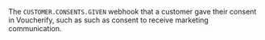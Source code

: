 The `CUSTOMER.CONSENTS.GIVEN` webhook that a customer gave their consent in Voucherify, such as such as consent to receive marketing communication.